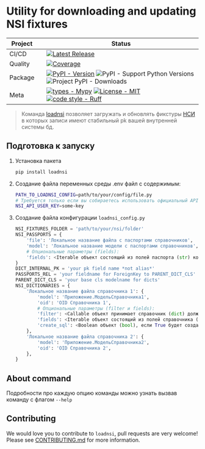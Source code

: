 # Utility for downloading and updating NSI fixtures

<div align="center">

| Project   |     | Status                                                                                                                                                                                                                                                                                                                                                                                                                                                                                                                                                                                                                                                                                                                                                                                                                                                                                                                                                                                                                                                                                                                                                                                                                                                                        |
|-----------|:----|-------------------------------------------------------------------------------------------------------------------------------------------------------------------------------------------------------------------------------------------------------------------------------------------------------------------------------------------------------------------------------------------------------------------------------------------------------------------------------------------------------------------------------------------------------------------------------------------------------------------------------------------------------------------------------------------------------------------------------------------------------------------------------------------------------------------------------------------------------------------------------------------------------------------------------------------------------------------------------------------------------------------------------------------------------------------------------------------------------------------------------------------------------------------------------------------------------------------------------------------------------------------------------|
| CI/CD     |     | [![Latest Release](https://github.com/Friskes/loadnsi/actions/workflows/publish-to-pypi.yml/badge.svg)](https://github.com/Friskes/loadnsi/actions/workflows/publish-to-pypi.yml)                                                                                                                                                                                                                                                                                                                                                                                                                                                                                                                                                                                                                                                                                                                                             |
| Quality   |     | [![Coverage](https://codecov.io/github/Friskes/loadnsi/graph/badge.svg?token=vKez4Pycrc)](https://codecov.io/github/Friskes/loadnsi)                                                                                                                                                                                                                                                                                                                               |
| Package   |     | [![PyPI - Version](https://img.shields.io/pypi/v/loadnsi?labelColor=202235&color=edb641&logo=python&logoColor=edb641)](https://badge.fury.io/py/loadnsi) ![PyPI - Support Python Versions](https://img.shields.io/pypi/pyversions/loadnsi?labelColor=202235&color=edb641&logo=python&logoColor=edb641) ![Project PyPI - Downloads](https://img.shields.io/pypi/dm/loadnsi?logo=python&label=downloads&labelColor=202235&color=edb641&logoColor=edb641)                                                                                                                                                                                                                                                                                                                                                                                                                                                                                                                                                                                                                                                                                                                                                                                                                                                  |
| Meta      |     | [![types - Mypy](https://img.shields.io/badge/types-Mypy-202235.svg?logo=python&labelColor=202235&color=edb641&logoColor=edb641)](https://github.com/python/mypy) [![License - MIT](https://img.shields.io/badge/license-MIT-202235.svg?logo=python&labelColor=202235&color=edb641&logoColor=edb641)](https://spdx.org/licenses/) [![code style - Ruff](https://img.shields.io/endpoint?url=https://raw.githubusercontent.com/astral-sh/ruff/main/assets/badge/format.json&labelColor=202235)](https://github.com/astral-sh/ruff) |

</div>

> Команда [loadnsi](#About-command) позволяет загружать и обновлять фикстуры [НСИ](https://nsi.rosminzdrav.ru) в которых записи имеют стабильный pk вашей внутренней системы бд.


## Подготовка к запуску
1. Установка пакета
    ```bash
    pip install loadnsi
    ```

2. Создание файла переменных среды
    .env файл с содержимым:
    ```bash
    PATH_TO_LOADNSI_CONFIG=path/to/your/config/file.py
    # Требуется только если вы собираетесь использовать официальный API НСИ (Запуск команды с флагом `--use_official_api`)
    NSI_API_USER_KEY=some-key
    ```

3. Создание файла конфигурации `loadnsi_config.py`
    ```python
    NSI_FIXTURES_FOLDER = 'path/to/your/nsi/folder'
    NSI_PASSPORTS = {
        'file': 'Локальное название файла с паспортами справочников',
        'model': 'Локальное название модели с паспортами справочников',
        # Опциональные параметры (fields):
        'fields': <Iterable объект состоящий из полей паспорта (str) которые необходимо оставить в объекте паспорта>,
    }
    DICT_INTERNAL_PK = 'your pk field name *not alias*'
    PASSPORTS_REL = 'your fieldname for ForeignKey to PARENT_DICT_CLS'
    PARENT_DICT_CLS = 'your base cls modelname for dicts'
    NSI_DICTIONARIES = {
        'Локальное название файла справочника 1': {
            'model': 'Приложение.МодельСправочника1',
            'oid': 'OID Справочника 1',
            # Опциональные параметры (filter и fields):
            'filter': <Callable объект принимает справочник (dict) должен вернуть (bool) оставлять ли этот объект в списке>,
            'fields': <Iterable объект состоящий из полей справочника (str) которые необходимо оставить в объекте справочника>,
            'create_sql': <Boolean объект (bool), если True будет создан дублирующий файл справочника в SQL формате>,
        },
        'Локальное название файла справочника 2': {
            'model': 'Приложение.МодельСправочника2',
            'oid': 'OID Справочника 2',
        },
    }
    ```


## About command
Подробности про каждую опцию команды можно узнать вызвав команду с флагом `--help`


## Contributing
We would love you to contribute to `loadnsi`, pull requests are very welcome! Please see [CONTRIBUTING.md](https://github.com/Friskes/loadnsi/blob/main/CONTRIBUTING.md) for more information.
